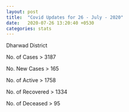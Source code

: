 ```yaml
---
layout: post
title:  "Covid Updates for 26 - July - 2020"
date:   2020-07-26 13:20:40 +0530
categories: stats
---
```


Dharwad District

No. of Cases > 3187

No. New Cases > 165

No. of Active > 1758

No. of Recovered > 1334

No. of Deceased > 95
